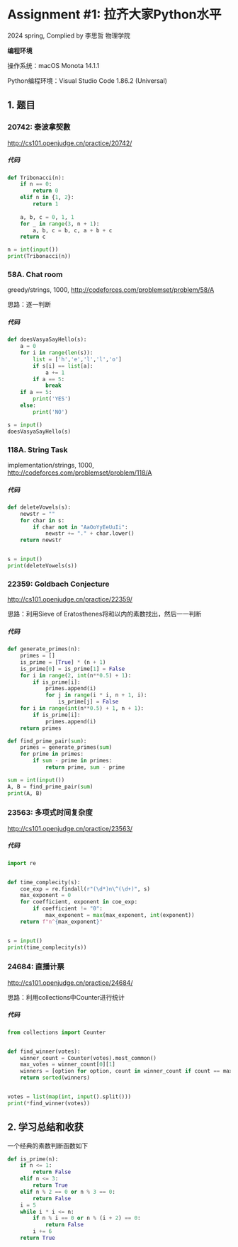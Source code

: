 # Assignment #1: 拉齐大家Python水平

2024 spring, Complied by 李思哲 物理学院



**编程环境**

操作系统：macOS Monota 14.1.1

Python编程环境：Visual Studio Code 1.86.2 (Universal)



## 1. 题目

### 20742: 泰波拿契數

http://cs101.openjudge.cn/practice/20742/


##### 代码

```python
def Tribonacci(n):
    if n == 0:
        return 0
    elif n in {1, 2}:
        return 1
    
    a, b, c = 0, 1, 1
    for _ in range(3, n + 1):
        a, b, c = b, c, a + b + c
    return c

n = int(input())
print(Tribonacci(n))

```




### 58A. Chat room

greedy/strings, 1000, http://codeforces.com/problemset/problem/58/A


思路：逐一判断


##### 代码

```python
def doesVasyaSayHello(s):
    a = 0
    for i in range(len(s)):
        list = ['h','e','l','l','o']
        if s[i] == list[a]:
            a += 1
        if a == 5:
            break
    if a == 5:
        print('YES')
    else:
        print('NO')

s = input()
doesVasyaSayHello(s)
```



### 118A. String Task

implementation/strings, 1000, http://codeforces.com/problemset/problem/118/A


##### 代码

```python
def deleteVowels(s):
    newstr = ""
    for char in s:
        if char not in "AaOoYyEeUuIi":
            newstr += "." + char.lower()
    return newstr


s = input()
print(deleteVowels(s))

```




### 22359: Goldbach Conjecture

http://cs101.openjudge.cn/practice/22359/

思路：利用Sieve of Eratosthenes将和以内的素数找出，然后一一判断

##### 代码


```python
def generate_primes(n):
    primes = []
    is_prime = [True] * (n + 1)
    is_prime[0] = is_prime[1] = False
    for i in range(2, int(n**0.5) + 1):
        if is_prime[i]:
            primes.append(i)
            for j in range(i * i, n + 1, i):
                is_prime[j] = False
    for i in range(int(n**0.5) + 1, n + 1):
        if is_prime[i]:
            primes.append(i)
    return primes

def find_prime_pair(sum):
    primes = generate_primes(sum)
    for prime in primes:
        if sum - prime in primes:
            return prime, sum - prime

sum = int(input())
A, B = find_prime_pair(sum)
print(A, B)

```




### 23563: 多项式时间复杂度

http://cs101.openjudge.cn/practice/23563/



##### 代码

```python
import re


def time_complecity(s):
    coe_exp = re.findall(r"(\d*)n\^(\d+)", s)
    max_exponent = 0
    for coefficient, exponent in coe_exp:
        if coefficient != "0":
            max_exponent = max(max_exponent, int(exponent))
    return f"n^{max_exponent}"


s = input()
print(time_complecity(s))

```




### 24684: 直播计票

http://cs101.openjudge.cn/practice/24684/



思路：利用collections中Counter进行统计



##### 代码

```python
from collections import Counter


def find_winner(votes):
    winner_count = Counter(votes).most_common()
    max_votes = winner_count[0][1]
    winners = [option for option, count in winner_count if count == max_votes]
    return sorted(winners)


votes = list(map(int, input().split()))
print(*find_winner(votes))

```




## 2. 学习总结和收获

一个经典的素数判断函数如下

```python
def is_prime(n):
    if n <= 1:
        return False
    elif n <= 3:
        return True
    elif n % 2 == 0 or n % 3 == 0:
        return False
    i = 5
    while i * i <= n:
        if n % i == 0 or n % (i + 2) == 0:
            return False
        i += 6
    return True

```


